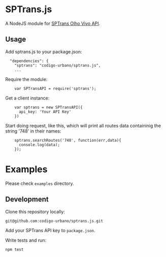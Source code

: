 # SPTrans.js

A NodeJS module for [SPTrans Olho Vivo API](http://www.sptrans.com.br/desenvolvedores/APIOlhoVivo.aspx).

## Usage 

Add sptrans.js to your package.json:

```
  "dependencies": {
    "sptrans": "codigo-urbano/sptrans.js",
    ...
```

Require the module: 

```
    var SPTransAPI = require('sptrans');
```

Get a client instance:

```
    var sptrans = new SPTransAPI({
      api_key: 'Your API Key'
    })
```

Start doing request, like this, which will print all routes data containinig the string '748' in their names:

```
    sptrans.searchRoutes('748', function(err,data){
      console.log(data);
    });
```


# Examples

Please check `examples` directory.


## Development

Clone this repository locally:

    git@github.com:codigo-urbano/sptrans.js.git

Add your SPTrans API key to `package.json`.

Write tests and run:

    npm test
